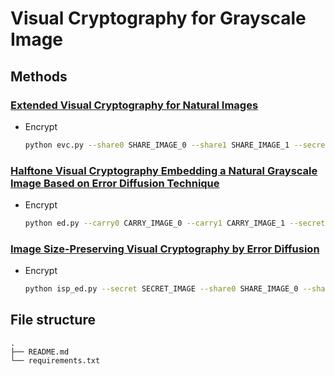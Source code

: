 # Visual Cryptography for Grayscale Image

## Methods
### [Extended Visual Cryptography for Natural Images](https://otik.uk.zcu.cz/handle/11025/5993)
- Encrypt
    ```bash
    python evc.py --share0 SHARE_IMAGE_0 --share1 SHARE_IMAGE_1 --secret SECRET_IMAGE --share0 SHARE_IMAGE_0 --share1 SHARE_IMAGE_1
    ```

### [Halftone Visual Cryptography Embedding a Natural Grayscale Image Based on Error Diffusion Technique](https://ieeexplore.ieee.org/abstract/document/4285100/)
- Encrypt
    ```bash
    python ed.py --carry0 CARRY_IMAGE_0 --carry1 CARRY_IMAGE_1 --secret SECRET_IMAGE --share0 SHARE_IMAGE_0 --share1 SHARE_IMAGE_1
    ```

### [Image Size-Preserving Visual Cryptography by Error Diffusion](https://catalog.lib.kyushu-u.ac.jp/opac_detail_md/?lang=0&amode=MD100000&bibid=1936207)
- Encrypt
    ```bash
    python isp_ed.py --secret SECRET_IMAGE --share0 SHARE_IMAGE_0 --share1 SHARE_IMAGE_1
    ```

## File structure
```
.
├── README.md
└── requirements.txt
```